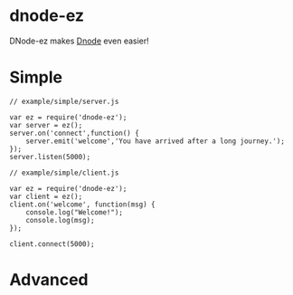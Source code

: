 dnode-ez
========

DNode-ez makes [Dnode](https://github.com/substack/dnode) even easier!

Simple 
======  

    // example/simple/server.js 

    var ez = require('dnode-ez');
    var server = ez();
    server.on('connect',function() {
        server.emit('welcome','You have arrived after a long journey.');
    });
    server.listen(5000);
    
    // example/simple/client.js

    var ez = require('dnode-ez');
    var client = ez();
    client.on('welcome', function(msg) {
        console.log("Welcome!");
        console.log(msg);
    });

    client.connect(5000);


Advanced
========

